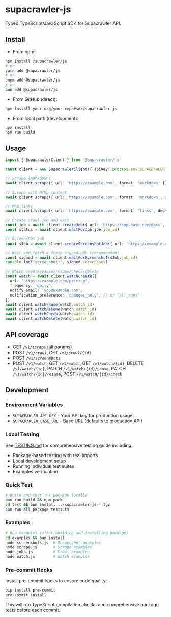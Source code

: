 # supacrawler-js

Typed TypeScript/JavaScript SDK for Supacrawler API.

## Install

- From npm:
```bash
npm install @supacrawler/js
# or
yarn add @supacrawler/js
# or
pnpm add @supacrawler/js
# or
bun add @supacrawler/js
```

- From GitHub (direct):
```bash
npm install your-org/your-repo#sdk/supacrawler-js
```

- From local path (development):
```bash
npm install
npm run build
```

## Usage

```ts
import { SupacrawlerClient } from '@supacrawler/js'

const client = new SupacrawlerClient({ apiKey: process.env.SUPACRAWLER_API_KEY! })

// Scrape (markdown)
await client.scrape({ url: 'https://example.com', format: 'markdown' })

// Scrape with HTML content
await client.scrape({ url: 'https://example.com', format: 'markdown', include_html: true })

// Map links
await client.scrape({ url: 'https://example.com', format: 'links', depth: 2, max_links: 100 })

// Create crawl job and wait
const job = await client.createJob({ url: 'https://supabase.com/docs', type: 'crawl', depth: 2, link_limit: 50, format: 'markdown' })
const status = await client.waitForJob(job.job_id)

// Screenshot job
const sJob = await client.createScreenshotJob({ url: 'https://example.com', device: 'desktop', full_page: true })

// Wait and fetch a fresh signed URL (recommended)
const signed = await client.waitForScreenshot(sJob.job_id)
console.log('screenshot:', signed.screenshot)

// Watch create/pause/resume/check/delete
const watch = await client.watchCreate({
  url: 'https://example.com/pricing',
  frequency: 'daily',
  notify_email: 'you@example.com',
  notification_preference: 'changes_only', // or 'all_runs'
})
await client.watchPause(watch.watch_id)
await client.watchResume(watch.watch_id)
await client.watchCheck(watch.watch_id)
await client.watchDelete(watch.watch_id)
```

## API coverage
- GET `/v1/scrape` (all params)
- POST `/v1/crawl`, GET `/v1/crawl/{id}`
- POST `/v1/screenshots`
- POST `/v1/watch`, GET `/v1/watch`, GET `/v1/watch/{id}`, DELETE `/v1/watch/{id}`, PATCH `/v1/watch/{id}/pause`, PATCH `/v1/watch/{id}/resume`, POST `/v1/watch/{id}/check`

## Development

### Environment Variables
- `SUPACRAWLER_API_KEY` - Your API key for production usage
- `SUPACRAWLER_BASE_URL` - Base URL (defaults to production API)

### Local Testing
See [TESTING.md](./TESTING.md) for comprehensive testing guide including:
- Package-based testing with real imports
- Local development setup
- Running individual test suites
- Examples verification

### Quick Test
```bash
# Build and test the package locally
bun run build && npm pack
cd test && bun install ../supacrawler-js-*.tgz
bun run all_package_tests.ts
```

### Examples
```bash
# Run examples (after building and installing package)
cd examples && bun install
node screenshots.js  # Screenshot examples
node scrape.js       # Scrape examples  
node jobs.js         # Crawl examples
node watch.js        # Watch examples
```

### Pre-commit Hooks
Install pre-commit hooks to ensure code quality:
```bash
pip install pre-commit
pre-commit install
```

This will run TypeScript compilation checks and comprehensive package tests before each commit.